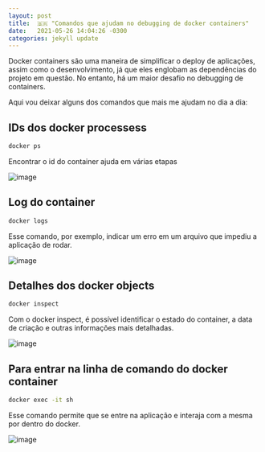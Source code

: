 ```yaml
---
layout: post
title:  🇧🇷 "Comandos que ajudam no debugging de docker containers"
date:   2021-05-26 14:04:26 -0300
categories: jekyll update
---
```


Docker containers são uma maneira de simplificar o deploy de aplicações, assim como o desenvolvimento, já que eles englobam as dependências do projeto em questão. No entanto, há um maior desafio no debugging 
de containers. 

Aqui vou deixar alguns dos comandos que mais me ajudam no dia a dia:

## IDs dos docker processess


```sh
docker ps
```

Encontrar o id do container ajuda em várias etapas

![image](../../../../../../images/post_docker/docker_ps.jpeg)

## Log do container

```sh
docker logs
```

Esse comando, por exemplo, indicar um erro em um arquivo que impediu a aplicação de rodar.

![image](../../../../../../images/post_docker/docker_ps.jpeg)

## Detalhes dos docker objects

```sh
docker inspect
```

Com o docker inspect, é possível identificar o estado do container, a data de criação e outras informações mais detalhadas.

![image](../../../../../../images/post_docker/docker_inspection.jpeg)

## Para entrar na linha de comando do docker container

```sh
docker exec -it sh
````

Esse comando permite que se entre na aplicação e interaja com a mesma por dentro do docker.

![image](../../../../../../images/post_docker/docker_exec.jpeg)





